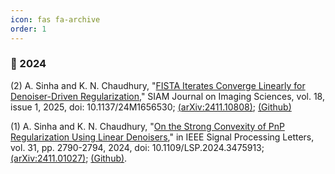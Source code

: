 ```yaml
---
icon: fas fa-archive
order: 1
---
```


### 📅 2024  

(2) A. Sinha and K. N. Chaudhury, "[FISTA Iterates Converge Linearly for Denoiser-Driven Regularization](https://epubs.siam.org/doi/10.1137/24M1656530),"  SIAM Journal on Imaging Sciences, vol. 18, issue 1, 2025, doi: 10.1137/24M1656530; [(arXiv:2411.10808)](https://arxiv.org/abs/2411.10808); [(Github)](https://github.com/arghyasinha/PnP-FISTA)

(1) A. Sinha and K. N. Chaudhury, "[On the Strong Convexity of PnP Regularization Using Linear Denoisers](https://ieeexplore.ieee.org/abstract/document/10706773)," in IEEE Signal Processing Letters, vol. 31, pp. 2790-2794, 2024, doi: 10.1109/LSP.2024.3475913; [(arXiv:2411.01027)](https://arxiv.org/abs/2411.01027); [(Github)](https://github.com/arghyasinha/PnP-StrongConvexity).


